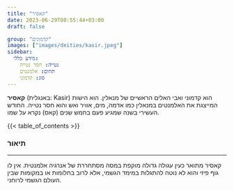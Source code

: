 ```yaml
---
title: "קאסיר"
date: 2023-06-29T08:55:44+03:00
draft: false

group: "קדמונים"
images: ["images/deities/kasir.jpeg"]
sidebar:
  מידע כללי:
    נטייה: חסר נטייה
    תחום: אלמנטים
    סוג: קדמוני
---
```

**קאסיר** (באנגלית: Kasir) הוא קדמוני ואבי האלים הראשיים של מנאלין. הוא הישות המייצגת את האלמנטים במנאלין כמו אדמה, מים, אוויר ואש והוא חסר נטייה. החודש העשירי בשנה שמגיע פעם בחמש שנים (קאס) נקרא על שמו. 

{{< table_of_contents >}}

### תיאור
---
קאסיר מתואר כעין עגולה גדולה מוקפת במסה מסתחררת של אנרגיה אלמנטית. אין לו גוף פיזי והוא לא נוטה להתגלות במימד הגשמי, אלא לרוב בחלומות או במקומות שבין העולם הגשמי לרוחני. 
